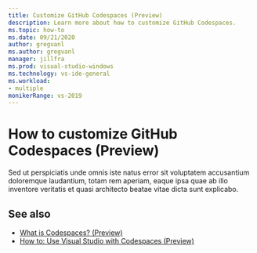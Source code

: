 ```yaml
---
title: Customize GitHub Codespaces (Preview)
description: Learn more about how to customize GitHub Codespaces.
ms.topic: how-to
ms.date: 09/21/2020
author: gregvanl
ms.author: gregvanl
manager: jillfra
ms.prod: visual-studio-windows
ms.technology: vs-ide-general
ms.workload:
- multiple
monikerRange: vs-2019
---
```


# How to customize GitHub Codespaces (Preview)

Sed ut perspiciatis unde omnis iste natus error sit voluptatem accusantium doloremque laudantium, totam rem aperiam, eaque ipsa quae ab illo inventore veritatis et quasi architecto beatae vitae dicta sunt explicabo.

## See also

- [What is Codespaces? (Preview)](codespaces-overview.md)
- [How to: Use Visual Studio with Codespaces (Preview)](use-visual-studio-with-codespaces.md)